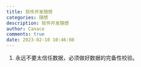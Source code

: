 ```yaml
---
title: 软件开发随想
categories: 随想
description: 软件开发随想
author: Canace
comments: true
date: 2023-02-10 10:46:08
---
```

1. 永远不要太信任数据，必须做好数据的完备性校验。